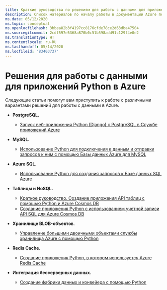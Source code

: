 ```yaml
---
title: Краткие руководства по решениям для работы с данными для приложений Python в Azure
description: Список материалов по началу работы в документации Azure по решениям для работы с данными для приложений Python.
ms.date: 05/12/2020
ms.topic: conceptual
ms.openlocfilehash: 3bbea82b3f4197cc8176cfde78ce2d63dba47504
ms.sourcegitcommit: 2cdf597e5368a870b0c51b598add91c129f4e0e2
ms.translationtype: HT
ms.contentlocale: ru-RU
ms.lasthandoff: 05/14/2020
ms.locfileid: "83403737"
---
```

# <a name="data-solutions-for-python-apps-on-azure"></a>Решения для работы с данными для приложений Python в Azure

Следующие статьи помогут вам приступить к работе с различными вариантами решений для работы с данными в Azure.

- **PostgreSQL.**
  - [Запуск веб-приложения Python (Django) с PostgreSQL в Службе приложений Azure](/azure/app-service/containers/tutorial-python-postgresql-app)

- **MySQL.**
  - [Использование Python для подключения к данным и отправки запросов к ним с помощью Базы данных Azure для MySQL](/azure/mysql/connect-python)

- **Azure SQL.**
  - [Использование Python для создания запросов к Базе данных SQL Azure](/azure/sql-database/sql-database-connect-query-python)

- **Таблицы и NoSQL.**
  - [Краткое руководство. Создание приложения API таблиц с помощью Python и Azure Cosmos DB](/azure/cosmos-db/create-table-python)
  - [Создание приложения Python с использованием учетной записи API SQL для Azure Cosmos DB](/azure/cosmos-db/create-sql-api-python)

- **Хранилище BLOB-объектов**.
  - [Управление большими двоичными объектами службы хранилища Azure с помощью Python](/azure/storage/blobs/storage-quickstart-blobs-python)

- **Redis Cache.**
  - [Создание приложения Python, в котором используется Azure Redis Cache](/azure/azure-cache-for-redis/cache-python-get-started)

- **Интеграция бессерверных данных.**
  - [Создание фабрики данных и конвейера с помощью Python](/azure/data-factory/quickstart-create-data-factory-python)
